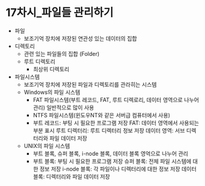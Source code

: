 # 17차시_파일들 관리하기

- 파일
    - 보조기억 장치에 저장된 연관성 있는 데이터의 집합
- 디렉토리
    - 관련 있는 파일들의 집합 (Folder)
    - 루트 디렉토리
        - 최상위 디렉토리
- 파일시스템
    - 보조기억 장치에 저장된 파일과 디렉토리를 관라히는 시스템
    - Windows의 파일 시스템
        - FAT 파일시스템(부트 레코드, FAT, 루트 디렉로리, 데이터 영역으로 나누어 관리) 일반적으로 많이 사용
        - NTFS 파일시스템(윈도우NT와 같은 서버급 컴퓨터에서 사용)
        - 부트 레코드: 부팅 시 필요한 프로그램 저장
        FAT: 데이터 영역에서 사용되는 부분 표시
        루트 디렉터리: 루트 디렉터리 정보 저장
        데이터 영역: 서브 디렉터리와 파일 데이터 저장
    - UNIX의 파일 시스템
        - 부트 블록, 슈퍼 블록, i-node 블록, 데이터 블록 영억으로 나누어 관리
        - 부트 블록: 부팅 시 필요한 프로그램 저장
        슈퍼 블록: 전체 파일 시스템에 대한 정보 저장
        i-node 블록: 각 파일이나 디렉터리에 대한 정보 저장
        데이터 블록: 디렉터리와 파일 데이터 저장